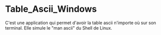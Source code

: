 # Table_Ascii_Windows
C'est une application qui permet d'avoir la table ascii n'importe où sur son terminal. Elle simule le "man ascii" du Shell de Linux.
